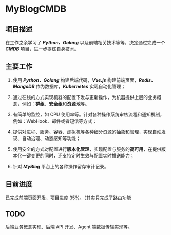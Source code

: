 ﻿# MyBlogCMDB

## 项目描述

在工作之余学习了 ***Python、Golang*** 以及前端相关技术等等，决定通过完成一个 ***CMDB*** 项目，进一步提炼自身技术。

## 主要工作

1. 使用 ***Python、Golang*** 构建后端代码，***Vue.js*** 构建前端页面，***Redis、MongoDB*** 作为数据库，***Kubernetes*** 实现自动化管理；

2. 通过在线的方式实现机器的配置下发与更新操作，为机器提供上层的业务概念，例如：**群组**、**安全组**和**资源池**等。

3. 有简单的监控，如 CPU 使用率等。针对各种操作系统审核流程和通知机制，例如：WebHook、邮件或者短信等方式；

4. 提供对进程、服务、容器、虚拟机等各种细分资源的抽象和管理，实现自动发现、自动治理、动态感知等功能；

5. 使⽤安全的方式对配置进行**版本化管理**，实现配置与服务的**高可用**，在提供版本化⼀键变更的同时，还支持定时生效与配置实时推送能力；

6. 针对 ***MyBlog*** 平台上的各种操作留存审计记录。

## 目前进度

已完成前端页面开发，项目进度 35%。（其实只完成了路由功能

## TODO

后端业务概念实现、后端 API 开发、Agent 端数据传输实现等。
